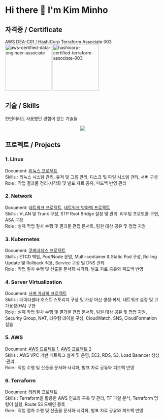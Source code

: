 # Hi there 👋 I'm Kim Minho

## 자격증 / Certificate
AWS DEA-C01 / HashiCorp Terraform Associate 003\
<img width="150" height="auto" alt="aws-certified-data-engineer-associate" src="https://github.com/user-attachments/assets/36163081-9f97-461a-9f72-d27f896fcdb3" />
<img width="150" height="auto" alt="hashicorp-certified-terraform-associate-003" src="https://github.com/user-attachments/assets/771c2bcf-0001-4af9-bc04-dc473f02ad83" />
  
## 기술 / Skills
한번이라도 사용했던 경험이 있는 기술들
<p align="center">
  <a href="https://skillicons.dev">
    <img src="https://skillicons.dev/icons?i=aws,kubernetes,docker,terraform,linux,gcp,visualstudio,vscode,git,windows,notion" />
  </a>
</p>

## 프로젝트 / Projects
### 1. Linux
Document: [리눅스 프로젝트](https://github.com/GMinHo/GMinho/blob/main/projects%20files/Linux%20project.pdf)\
Skills : 리눅스 시스템 관리, 유저 및 그룹 관리, 디스크 및 파일 시스템 관리, 서버 구성\
Role : 작업 결과물 정리·시각화 및 발표 자료 공유, 피드백 반영 관리
### 2. Network
Document: [네트워크 프로젝트](https://github.com/GMinHo/GMinho/blob/main/projects%20files/Network_project.pdf), [네트워크 방화벽 프로젝트](https://github.com/GMinHo/GMinho/blob/main/projects%20files/Firewall%20project.pdf) \
Skills : VLAN 및 Trunk 구성, STP Root Bridge 설정 및 관리, 라우팅 프로토콜 구현, ASA 구성\
Role : 실제 작업 절차 수행 및 결과물 편집·문서화, 팀원 대상 공유 및 협업 지원
### 3. Kubernetes
Document: [쿠버네티스 프로젝트](https://github.com/GMinHo/GMinho/blob/main/projects%20files/k8s.pdf)\
Skills : ETCD 백업, Pod/Node 운영, Multi-container & Static Pod 구성, Rolling Update 및 Rollback 적용, Service 구성 및 DNS 관리\
Role : 작업 절차 수행 및 산출물 문서화·시각화, 발표 자료 공유와 피드백 반영
### 4. Server Virtualization
Document: [서버 가상화 프로젝트](https://github.com/GMinHo/GMinho/blob/main/projects%20files/vSphere.pdf)\
Skills : 데이터센터·호스트·스토리지 구성 및 가상 머신 생성·복제, 네트워크 설정 및 고가용성(HA) 구현\
Role : 실제 작업 절차 수행 및 결과물 편집·문서화, 팀원 대상 공유 및 협업 지원, Security Group, NAT, 라우팅 테이블 구성, CloudWatch, SNS, CloudFormation 실습
### 5. AWS
Document: [AWS 프로젝트 1](https://github.com/GMinHo/GMinho/blob/main/projects%20files/AWS%201.pdf), [AWS 프로젝트 2](https://github.com/GMinHo/GMinho/blob/main/projects%20files/AWS%202.pdf) \
Skills : AWS VPC 기반 네트워크 설계 및 운영, EC2, RDS, S3, Load Balancer 생성·관리\
Role : 작업 수행 및 산출물 문서화·시각화, 발표 자료 공유와 피드백 반영
### 6. Terraform
Document: [테라폼 프로젝트](https://github.com/GMinHo/GMinho/blob/main/projects%20files/Terraform_Project.pdf)\
Skills : Terraform을 활용한 AWS 인프라 구축 및 관리, TF 파일 분석, Terraform 명령어 실행, Route 53 도메인 등록\
Role : 작업 절차 수행 및 산출물 문서화·시각화, 발표 자료 공유와 피드백 반영
